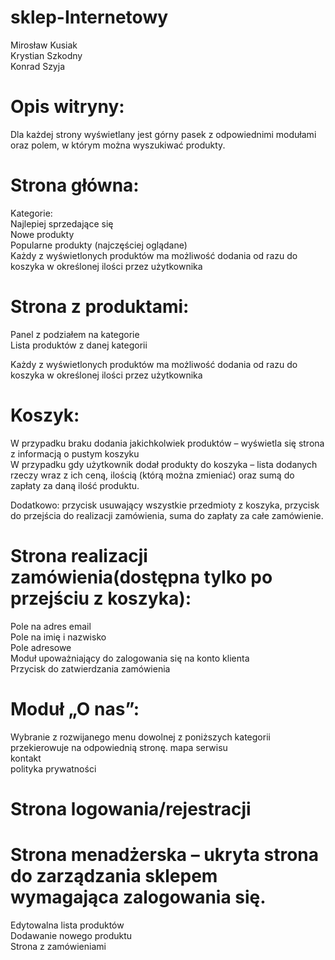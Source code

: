 # sklep-Internetowy

Mirosław Kusiak<br />
Krystian Szkodny<br />
Konrad Szyja<br />

# Opis witryny:


Dla każdej strony wyświetlany jest górny pasek z odpowiednimi modułami oraz polem, w którym można wyszukiwać produkty.


# Strona główna:
Kategorie:<br />
Najlepiej sprzedające się<br />
Nowe produkty<br />
Popularne produkty (najczęściej oglądane)<br />
Każdy z wyświetlonych produktów ma możliwość dodania od razu do koszyka w określonej ilości przez użytkownika<br />

# Strona z produktami:<br />
Panel z podziałem na kategorie<br />
Lista produktów z danej kategorii<br />

Każdy z wyświetlonych produktów ma możliwość dodania od razu do koszyka w określonej ilości
przez użytkownika

# Koszyk:
W przypadku braku dodania jakichkolwiek produktów – wyświetla się strona z informacją o pustym koszyku<br />
W przypadku gdy użytkownik dodał produkty do koszyka – lista dodanych rzeczy wraz z ich ceną, ilością (którą można zmieniać) oraz sumą do zapłaty za daną ilość produktu.<br />

Dodatkowo: przycisk usuwający wszystkie przedmioty z koszyka, przycisk do przejścia do realizacji zamówienia, suma do zapłaty za całe zamówienie.

# Strona realizacji zamówienia(dostępna tylko po przejściu z koszyka):
Pole na adres email<br />
Pole na imię i nazwisko<br />
Pole adresowe<br />
Moduł upoważniający do zalogowania się na konto klienta<br />
Przycisk do zatwierdzania zamówienia<br />

# Moduł „O nas”:
Wybranie z rozwijanego menu dowolnej z poniższych kategorii przekierowuje na odpowiednią stronę.
mapa serwisu<br />
kontakt<br />
polityka prywatności<br />

# Strona logowania/rejestracji

# Strona menadżerska – ukryta strona do zarządzania sklepem wymagająca zalogowania się.
Edytowalna lista produktów<br />
Dodawanie nowego produktu<br />
Strona z zamówieniami<br />
